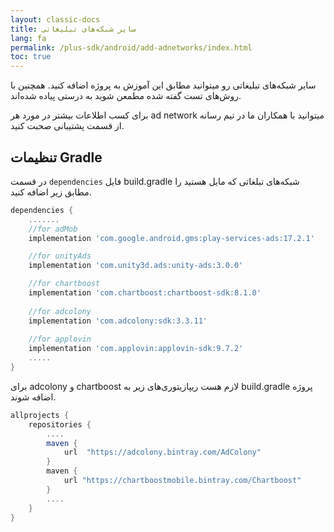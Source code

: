 ```yaml
---
layout: classic-docs
title: سایر شبکه‌های تبلیغاتی
lang: fa
permalink: /plus-sdk/android/add-adnetworks/index.html
toc: true
---
```


سایر شبکه‌های تبلیغاتی رو میتوانید مطابق این آموزش به پروژه اضافه کنید. همچنین با روش‌های تست گفته شده مطمعن شوید به درستی پیاده شده‌اند.

برای کسب اطلاعات بیشتر در مورد هر ad network میتوانید با همکاران ما در تیم رسانه از قسمت پشتیبانی صحبت کنید.

## تنظیمات Gradle
در قسمت `dependencies` فایل build.gradle شبکه‌های تبلغاتی که مایل هستید را مطابق زیر اضافه کنید.

```gradle
dependencies {
    .......
    //for adMob
    implementation 'com.google.android.gms:play-services-ads:17.2.1'

    //for unityAds
    implementation 'com.unity3d.ads:unity-ads:3.0.0'

    //for chartboost
    implementation 'com.chartboost:chartboost-sdk:8.1.0'
    
    //for adcolony
    implementation 'com.adcolony:sdk:3.3.11'
    
    //for applovin
    implementation 'com.applovin:applovin-sdk:9.7.2'
    .....
}
```

برای adcolony و chartboost لازم هست ریپازیتوری‌های زیر به build.gradle پروژه اضافه شوند.

```gradle
allprojects {  
    repositories {
        ....
        maven {  
            url  "https://adcolony.bintray.com/AdColony"
        }
        maven {
            url "https://chartboostmobile.bintray.com/Chartboost"
        }
        ....
    }  
}
```